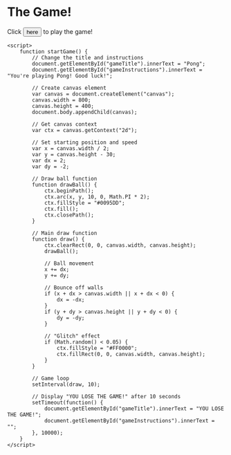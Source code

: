 <!DOCTYPE html>
<html lang="en">
<head>
    <meta charset="UTF-8">
    <meta name="viewport" content="width=device-width, initial-scale=1.0">
    <title>The Game!</title>
    <style>
        canvas {
            border: 1px solid black;
            display: block;
            margin: 0 auto;
        }
    </style>
</head>
<body>
    <h1 id="gameTitle">The Game!</h1>
    <p id="gameInstructions">Click <button onclick="startGame()">here</button> to play the game!</p>
    
    <script>
        function startGame() {
            // Change the title and instructions
            document.getElementById("gameTitle").innerText = "Pong";
            document.getElementById("gameInstructions").innerText = "You're playing Pong! Good luck!";

            // Create canvas element
            var canvas = document.createElement("canvas");
            canvas.width = 800;
            canvas.height = 400;
            document.body.appendChild(canvas);

            // Get canvas context
            var ctx = canvas.getContext("2d");

            // Set starting position and speed
            var x = canvas.width / 2;
            var y = canvas.height - 30;
            var dx = 2;
            var dy = -2;

            // Draw ball function
            function drawBall() {
                ctx.beginPath();
                ctx.arc(x, y, 10, 0, Math.PI * 2);
                ctx.fillStyle = "#0095DD";
                ctx.fill();
                ctx.closePath();
            }

            // Main draw function
            function draw() {
                ctx.clearRect(0, 0, canvas.width, canvas.height);
                drawBall();

                // Ball movement
                x += dx;
                y += dy;

                // Bounce off walls
                if (x + dx > canvas.width || x + dx < 0) {
                    dx = -dx;
                }
                if (y + dy > canvas.height || y + dy < 0) {
                    dy = -dy;
                }

                // "Glitch" effect
                if (Math.random() < 0.05) {
                    ctx.fillStyle = "#FF0000";
                    ctx.fillRect(0, 0, canvas.width, canvas.height);
                }
            }

            // Game loop
            setInterval(draw, 10);

            // Display "YOU LOSE THE GAME!" after 10 seconds
            setTimeout(function() {
                document.getElementById("gameTitle").innerText = "YOU LOSE THE GAME!";
                document.getElementById("gameInstructions").innerText = "";
            }, 10000);
        }
    </script>
</body>
</html>

